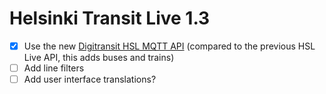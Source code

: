 Helsinki Transit Live 1.3
=========================

* [x] Use the new [Digitransit HSL MQTT API][1.3a] (compared to the
      previous HSL Live API, this adds buses and trains)
* [ ] Add line filters
* [ ] Add user interface translations?

[1.3a]: http://digitransit.fi/en/developers/service-catalogue/internal-components/navigator-server/

